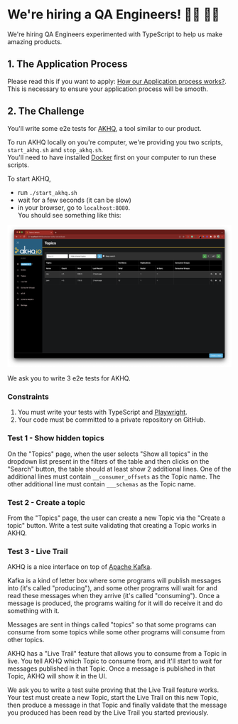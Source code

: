 # We're hiring a QA Engineers! 👨‍💻 👩‍💻

We're hiring QA Engineers experimented with TypeScript to help us make amazing products.

## 1. The Application Process

Please read this if you want to apply: [How our Application process works?](../application-process.md). This is necessary to ensure your application process will be smooth.

## 2. The Challenge

You'll write some e2e tests for [AKHQ](https://akhq.io/), a tool similar to our product.

To run AKHQ locally on you're computer, we're providing you two scripts, `start_akhq.sh` and `stop_akhq.sh`.    
You'll need to have installed [Docker](https://www.docker.com/products/docker-desktop/) first on your computer to run these scripts.

To start AKHQ,
- run `./start_akhq.sh`
- wait for a few seconds (it can be slow) 
- in your browser, go to `localhost:8080`.    
  You should see something like this: 

![](akhq_welcome_page.png)

We ask you to write 3 e2e tests for AKHQ.

### Constraints

1. You must write your tests with TypeScript and [Playwright](https://www.playwright.dev/).
2. Your code must be committed to a private repository on GitHub.     

### Test 1 - Show hidden topics

On the "Topics" page, when the user selects "Show all topics" in the dropdown list present in the filters of the table and then clicks on the "Search" button, 
the table should at least show 2 additional lines. 
One of the additional lines must contain `__consumer_offsets` as the Topic name.
The other additional line must contain `___schemas` as the Topic name.

### Test 2 - Create a topic

From the "Topics" page, the user can create a new Topic via the "Create a topic" button.
Write a test suite validating that creating a Topic works in AKHQ.

### Test 3 - Live Trail

AKHQ is a nice interface on top of [Apache Kafka](https://kafka.apache.org/).

Kafka is a kind of letter box where some programs will publish messages into (it's called "producing"), and some other programs will wait for and read these messages when they arrive (it's called "consuming").
Once a message is produced, the programs waiting for it will do receive it and do something with it.

Messages are sent in things called "topics" so that some programs can consume from some topics while some other programs will consume from other topics.

AKHQ has a "Live Trail" feature that allows you to consume from a Topic in live.
You tell AKHQ which Topic to consume from, and it'll start to wait for messages published in that Topic.
Once a message is published in that Topic, AKHQ will show it in the UI.

We ask you to write a test suite proving that the Live Trail feature works.
Your test must create a new Topic, start the Live Trail on this new Topic, then produce a message in that Topic and finally validate that the message you produced has been read by the Live Trail you started previously.
